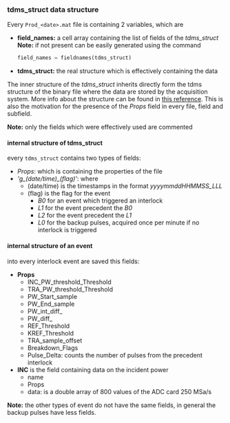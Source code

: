 ### tdms_struct data structure 

Every `Prod_<date>.mat` file is containing 2 variables, which are
* **field_names:** a cell array containing the list of fields of the *tdms_struct* 
**Note:** if not present can be easily generated using the command 

  ``` python
  field_names = fieldnames(tdms_struct)
  ```
* **tdms_struct:**  the real structure which is effectively containing the data

The inner structure of the *tdms_struct* inherits directly form the tdms structure of the binary file where the data are stored by the acquisition system. More info about the structure can be found in [this reference](http://www.ni.com/white-paper/5696/en/). This is also the motivation for the presence of the _Props_ field in every file, field and subfield.

**Note:** only the fields which were effectively used are commented

#### internal structure of tdms_struct
every `tdms_struct` contains two types of fields:
* _Props_: which is containing the properties of the file
* *'g_(date/time)_(flag)'*: where
  * (date/time) is the timestamps in the format _yyyymmddHHMMSS_LLL_
  * (flag) is the flag for the event 
    * _B0_ for an event which triggered an interlock
    * _L1_ for the event precedent the _B0_
    * _L2_ for the event precedent the _L1_
    * _L0_ for the backup pulses, acquired once per minute if no interlock is triggered

#### internal structure of an event
into every interlock event are saved this fields:
* __Props__
  * INC_PW_threshold_Threshold
  * TRA_PW_threshold_Threshold
  * PW_Start_sample
  * PW_End_sample
  * PW_int_diff_
  * PW_diff_
  * REF_Threshold
  * KREF_Threshold
  * TRA_sample_offset
  * Breakdown_Flags
  * Pulse_Delta: counts the number of pulses from the precedent interlock
* __INC__  is the field containing data on the incident power
  * name
  * Props
  * data: is a double array of 800 values of the ADC card 250 MSa/s


**Note:** the other types of event do not have the same fields, in general the backup pulses have less fields.
